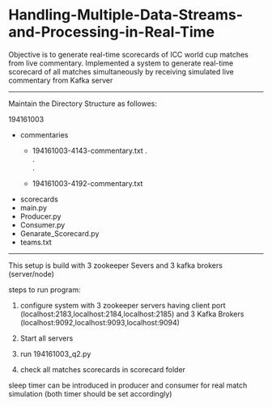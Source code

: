 # Handling-Multiple-Data-Streams-and-Processing-in-Real-Time
Objective is to generate real-time scorecards of ICC world cup matches from live commentary.
Implemented a system to  generate real-time scorecard of all matches simultaneously by receiving simulated live commentary from Kafka server

--------------------------------------------------------------------------------------------------------------------------------------------

Maintain the Directory Structure as followes:

194161003
  - commentaries
    * 194161003-4143-commentary.txt
			.  
			.  
			.  

    * 194161003-4192-commentary.txt  
  - scorecards  
  - main.py  
  - Producer.py  
  - Consumer.py  
  - Genarate_Scorecard.py   
  - teams.txt  
  
--------------------------------------------------------------------------------------------------------------------------------------------

This setup is build with 3 zookeeper Severs and 3 kafka brokers (server/node)

steps to run program:

1. configure system with 3 zookeeper servers having client port (localhost:2183,localhost:2184,localhost:2185)
and 3 Kafka Brokers (localhost:9092,localhost:9093,localhost:9094)
 
2. Start all servers

3. run 194161003_q2.py

4. check all matches scorecards in scorecard folder

sleep timer can be introduced in producer and consumer for real match simulation (both timer should be set accordingly)


